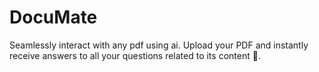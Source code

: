 # DocuMate

Seamlessly interact with any pdf using ai. Upload your PDF and instantly receive answers to all your questions related to its content 🚀.
